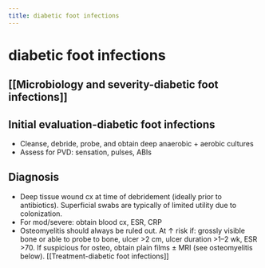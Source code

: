 ```yaml
---
title: diabetic foot infections
---
```

# diabetic foot infections

## [[Microbiology and severity-diabetic foot infections]]
## Initial evaluation-diabetic foot infections
* Cleanse, debride, probe, and obtain deep anaerobic + aerobic cultures
* Assess for PVD: sensation, pulses, ABIs
## Diagnosis
* Deep tissue wound cx at time of debridement (ideally prior to antibiotics). Superficial swabs are typically of limited utility due to colonization.
* For mod/severe: obtain blood cx, ESR, CRP
* Osteomyelitis should always be ruled out. At ↑ risk if: grossly visible bone or able to probe to bone, ulcer >2 cm, ulcer duration >1–2 wk, ESR >70. If suspicious for osteo, obtain plain films ± MRI (see osteomyelitis below).
[[Treatment-diabetic foot infections]]
